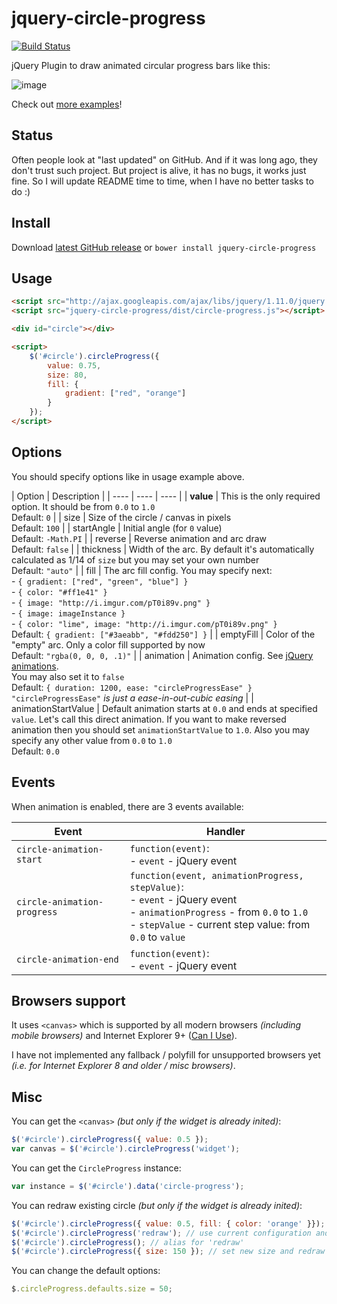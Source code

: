 jquery-circle-progress
======================
[![Build Status](https://travis-ci.org/kottenator/jquery-circle-progress.svg?branch=master)](https://travis-ci.org/kottenator/jquery-circle-progress)

jQuery Plugin to draw animated circular progress bars like this:

![image](http://i.imgur.com/zV5VUQG.png)

Check out [more examples](http://kottenator.github.io/jquery-circle-progress/)!

Status
------
Often people look at "last updated" on GitHub. And if it was long ago, they don't trust such project. But project is alive, it has no bugs, it works just fine. So I will update README time to time, when I have no better tasks to do :)

Install
-------
Download [latest GitHub release](https://github.com/kottenator/jquery-circle-progress/releases)
or `bower install jquery-circle-progress`

Usage
-----
```html
<script src="http://ajax.googleapis.com/ajax/libs/jquery/1.11.0/jquery.min.js"></script>
<script src="jquery-circle-progress/dist/circle-progress.js"></script>

<div id="circle"></div>

<script>
    $('#circle').circleProgress({
        value: 0.75,
        size: 80,
        fill: {
            gradient: ["red", "orange"]
        }
    });
</script>
```

Options
-------
You should specify options like in usage example above.

| Option  | Description |
| ---- | ---- | ---- |
| **value** | This is the only required option. It should be from `0.0` to `1.0` <br> Default: `0` |
| size | Size of the circle / canvas in pixels <br> Default: `100` |
| startAngle | Initial angle (for `0` value) <br> Default: `-Math.PI` |
| reverse | Reverse animation and arc draw<br> Default: `false` |
| thickness | Width of the arc. By default it's automatically calculated as 1/14 of `size` but you may set your own number <br> Default: `"auto"` |
| fill | The arc fill config. You may specify next: <br>- `{ gradient: ["red", "green", "blue"] }` <br>- `{ color: "#ff1e41" }` <br>- `{ image: "http://i.imgur.com/pT0i89v.png" }`<br>- `{ image: imageInstance }`<br>- `{ color: "lime", image: "http://i.imgur.com/pT0i89v.png" }` <br> Default: `{ gradient: ["#3aeabb", "#fdd250"] }` |
| emptyFill | Color of the "empty" arc. Only a color fill supported by now <br> Default: `"rgba(0, 0, 0, .1)"` |
| animation | Animation config. See [jQuery animations](http://api.jquery.com/animate/). <br> You may also set it to `false` <br> Default: `{ duration: 1200, ease: "circleProgressEase" }`  <br> `"circleProgressEase"` *is just a ease-in-out-cubic easing* |
| animationStartValue | Default animation starts at `0.0` and ends at specified `value`. Let's call this direct animation. If you want to make reversed animation then you should set `animationStartValue` to `1.0`. Also you may specify any other value from `0.0` to `1.0` <br> Default: `0.0`

Events
------
When animation is enabled, there are 3 events available:

| Event | Handler |
| ---- | ---- |
| `circle-animation-start` | `function(event)`: <br>- `event` - jQuery event |
| `circle-animation-progress` | `function(event, animationProgress, stepValue)`: <br>- `event` - jQuery event <br>- `animationProgress` - from `0.0` to `1.0` <br>- `stepValue` - current step value: from `0.0` to `value` |
| `circle-animation-end` | `function(event)`: <br>- `event` - jQuery event |

Browsers support
----------------
It uses `<canvas>` which is supported by all modern browsers *(including mobile browsers)*
and Internet Explorer 9+ ([Can I Use](http://caniuse.com/#search=canvas)).

I have not implemented any fallback / polyfill for unsupported browsers yet
*(i.e. for Internet Explorer 8 and older / misc browsers)*.

Misc
----
You can get the `<canvas>` *(but only if the widget is already inited)*:
```js
$('#circle').circleProgress({ value: 0.5 });
var canvas = $('#circle').circleProgress('widget');
```

You can get the `CircleProgress` instance:
```js
var instance = $('#circle').data('circle-progress');
```

You can redraw existing circle *(but only if the widget is already inited)*:
```js
$('#circle').circleProgress({ value: 0.5, fill: { color: 'orange' }});
$('#circle').circleProgress('redraw'); // use current configuration and redraw
$('#circle').circleProgress(); // alias for 'redraw'
$('#circle').circleProgress({ size: 150 }); // set new size and redraw
```

You can change the default options:
```js
$.circleProgress.defaults.size = 50;
```
